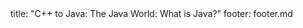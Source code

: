 <frontmatter>
title: "C++ to Java: The Java World: What is Java?"
footer: footer.md
</frontmatter>

<include src="navbar.md" boilerplate />

<include src="unit-inPage-asFlat.md" boilerplate />